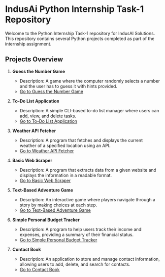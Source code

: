# IndusAi Python Internship Task-1 Repository

Welcome to the Python Internship Task-1 repository for IndusAI Solutions. This repository contains several Python projects completed as part of the internship assignment.

## Projects Overview

1. **Guess the Number Game**
   - Description: A game where the computer randomly selects a number and the user has to guess it with hints provided.
   - [Go to Guess the Number Game](/guessTheNumber)

2. **To-Do List Application**
   - Description: A simple CLI-based to-do list manager where users can add, view, and delete tasks.
   - [Go to To-Do List Application](/ToDo)

3. **Weather API Fetcher**
   - Description: A program that fetches and displays the current weather of a specified location using an API.
   - [Go to Weather API Fetcher](/WeatherAPI_Fetcher)

4. **Basic Web Scraper**
   - Description: A program that extracts data from a given website and displays the information in a readable format.
   - [Go to Basic Web Scraper](#basic-web-scraper)

5. **Text-Based Adventure Game**
   - Description: An interactive game where players navigate through a story by making choices at each step.
   - [Go to Text-Based Adventure Game](/Text-BasedAdventureGame)

6. **Simple Personal Budget Tracker**
   - Description: A program to help users track their income and expenses, providing a summary of their financial status.
   - [Go to Simple Personal Budget Tracker](#simple-personal-budget-tracker)

7. **Contact Book**
   - Description: An application to store and manage contact information, allowing users to add, delete, and search for contacts.
   - [Go to Contact Book](/ContactBook)
